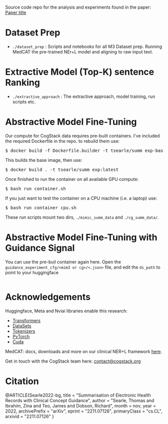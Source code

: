 
Source code repo for the analysis and experiments found in the paper: [Paper title]()

# Dataset Prep
- `./dataset_prep` : Scripts and notebooks for all M3 Dataset prep. Running MedCAT the pre-trained NEr+L model and aligning to raw input text.

# Extractive Model (Top-K) sentence Ranking
- `./extractive_approach` : The extractive approach, model training, run scripts etc.

# Abstractive Model Fine-Tuning
Our compute for CogStack data requires pre-built containers. I've included the required Dockerfile in the repo. to rebuild them use:

<pre>$ docker build -f Dockerfile.builder -t tsearle/summ_exp-base:latest . </pre>

This builds the base image, then use:

<pre>$ docker build . -t tsearle/summ_exp:latest</pre>

Once finished to run the container on all available GPU compute:

<pre>$ bash run_container.sh</pre>

If you just want to test the container on a CPU machine (i.e. a laptop) use:

<pre>$ bash run_container_cpu.sh</pre>

These run scripts mount two dirs, `./mimic_summ_data` and `./cg_summ_data/`. 

# Abstractive Model Fine-Tuning with Guidance Signal

You can use the pre-buil container again here. Open the `guidance_experiment_cfg/<mim3 or cg>/<.json>` file, and edit the `ds_path`
to point to your huggingface
<pre></pre>


# Acknowledgements
Huggingface, Meta and Nviai libraries enable this research:
- [Transformers](https://huggingface.co/docs/transformers/index)
- [DataSets](https://huggingface.co/docs/datasets/index)
- [Tokenizers](https://huggingface.co/docs/tokenizers/index)
- [PyTorch](https://pytorch.org/)
- [Cuda](https://developer.nvidia.com/cuda-toolkit)

MedCAT: docs, downloads and more on our clinical NER+L framework [here](https://github.com/CogStack/MedCAT). 

Get in touch with the CogStack team here: contact@cogstack.org

# Citation
@ARTICLE{Searle2022-bg,
  title         = "Summarisation of Electronic Health Records with Clinical
                   Concept Guidance",
  author        = "Searle, Thomas and Ibrahim, Zina and Teo, James and Dobson,
                   Richard",
  month         =  nov,
  year          =  2022,
  archivePrefix = "arXiv",
  eprint        = "2211.07126",
  primaryClass  = "cs.CL",
  arxivid       = "2211.07126"
}




